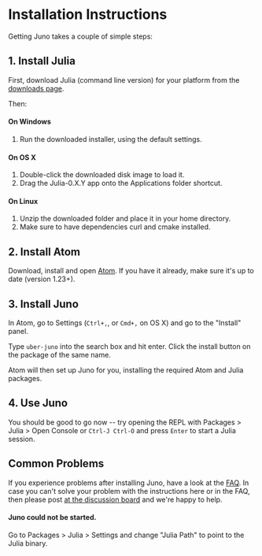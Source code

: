 # Installation Instructions

Getting Juno takes a couple of simple steps:

## 1. Install Julia

First, download Julia (command line version) for your platform from the [downloads page](http://julialang.org/downloads/).

Then:

#### On Windows

1. Run the downloaded installer, using the default settings.

#### On OS X

1. Double-click the downloaded disk image to load it.
2. Drag the Julia-0.X.Y app onto the Applications folder shortcut.

#### On Linux

1. Unzip the downloaded folder and place it in your home directory.
2. Make sure to have dependencies curl and cmake installed.

## 2. Install Atom

Download, install and open [Atom](https://atom.io). If you have it already, make sure it's up to date (version 1.23+).

## 3. Install Juno

In Atom, go to Settings (`Ctrl+,`, or `Cmd+,` on OS X) and go to the "Install" panel.

Type `uber-juno` into the search box and hit enter. Click the install button on the package of the same name.

Atom will then set up Juno for you, installing the required Atom and Julia packages.

## 4. Use Juno

You should be good to go now -- try opening the REPL with Packages > Julia > Open Console or `Ctrl-J Ctrl-O` and press `Enter` to start a Julia session.


## Common Problems

If you experience problems after installing Juno, have a look at the [FAQ](@ref).
In case you can't solve your problem with the instructions here or in the FAQ,
then please post [at the discussion board](https://discourse.julialang.org/) and we're happy to help.

#### Juno could not be started.
Go to Packages > Julia > Settings and change "Julia Path" to point to the Julia
binary.
